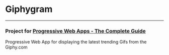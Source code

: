 # Giphygram

---

### Project for [Progressive Web Apps - The Complete Guide](https://www.udemy.com/progressive-web-apps/)

Progressive Web App for displaying the latest trending Gifs from the Giphy.com
